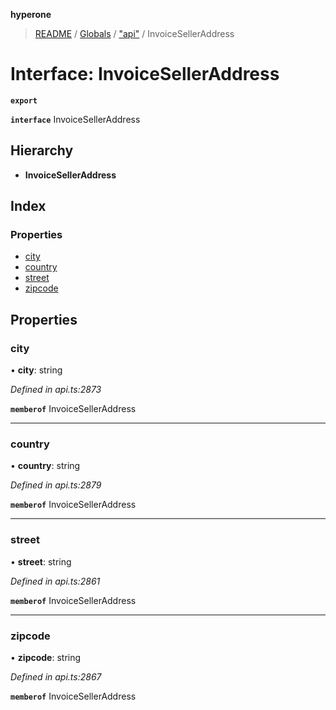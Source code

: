 **hyperone**

> [README](../README.md) / [Globals](../globals.md) / ["api"](../modules/_api_.md) / InvoiceSellerAddress

# Interface: InvoiceSellerAddress

**`export`** 

**`interface`** InvoiceSellerAddress

## Hierarchy

* **InvoiceSellerAddress**

## Index

### Properties

* [city](_api_.invoiceselleraddress.md#city)
* [country](_api_.invoiceselleraddress.md#country)
* [street](_api_.invoiceselleraddress.md#street)
* [zipcode](_api_.invoiceselleraddress.md#zipcode)

## Properties

### city

•  **city**: string

*Defined in api.ts:2873*

**`memberof`** InvoiceSellerAddress

___

### country

•  **country**: string

*Defined in api.ts:2879*

**`memberof`** InvoiceSellerAddress

___

### street

•  **street**: string

*Defined in api.ts:2861*

**`memberof`** InvoiceSellerAddress

___

### zipcode

•  **zipcode**: string

*Defined in api.ts:2867*

**`memberof`** InvoiceSellerAddress
